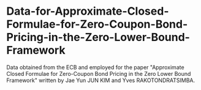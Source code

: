 # Data-for-Approximate-Closed-Formulae-for-Zero-Coupon-Bond-Pricing-in-the-Zero-Lower-Bound-Framework
Data obtained from the ECB and employed for the paper "Approximate Closed Formulae for Zero-Coupon Bond Pricing in the
Zero Lower Bound Framework" written by Jae Yun JUN KIM and Yves RAKOTONDRATSIMBA. 
